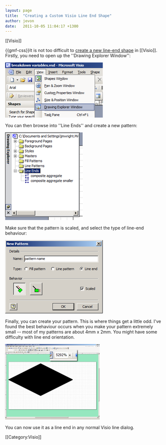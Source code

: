 ```yaml
---
layout: page
title:  "Creating a Custom Visio Line End Shape"
author: jevon
date:   2011-10-05 11:04:17 +1300
---
```


[[Visio]]

{{gmf-css}}It is not too difficult to <a href="http://office.microsoft.com/en-us/visio-help/add-a-new-fill-pattern-line-pattern-or-line-ends-pattern-HP001231262.aspx">create a new line-end shape</a> in [[Visio]]. Firstly, you need to open up the ''Drawing Explorer Window'':

<img src="/img/gmf/visio-1.png" class="gmf-left">

You can then browse into ''Line Ends'' and create a new pattern:

<img src="/img/gmf/visio-2.png" class="gmf-left">

Make sure that the pattern is scaled, and select the type of line-end behaviour:

<img src="/img/gmf/visio-3.png" class="gmf-left">

Finally, you can create your pattern. This is where things get a little odd. I've found the best behaviour occurs when you make your pattern extremely small -- most of my patterns are about 4mm x 2mm. You might have some difficulty with line end orientation.

<img src="/img/gmf/visio-4.png" class="gmf-left">

You can now use it as a line end in any normal Visio line dialog.

[[Category:Visio]]
